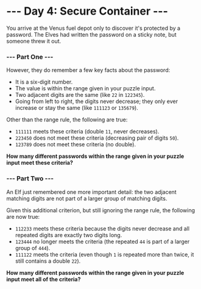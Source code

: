 # --- Day 4: Secure Container ---
You arrive at the Venus fuel depot only to discover it's protected by a password. The Elves had written the password on a sticky note, but someone threw it out.

### --- Part One ---
However, they do remember a few key facts about the password:

* It is a six-digit number.
* The value is within the range given in your puzzle input.
* Two adjacent digits are the same (like `22` in `122345`).
* Going from left to right, the digits never decrease; they only ever increase or stay the same (like `111123` or `135679`).

Other than the range rule, the following are true:

* `111111` meets these criteria (double `11`, never decreases).
* `223450` does not meet these criteria (decreasing pair of digits `50`).
* `123789` does not meet these criteria (no double).

**How many different passwords within the range given in your puzzle input meet these criteria?**

### --- Part Two ---
An Elf just remembered one more important detail: the two adjacent matching digits are not part of a larger group of matching digits.

Given this additional criterion, but still ignoring the range rule, the following are now true:

* `112233` meets these criteria because the digits never decrease and all repeated digits are exactly two digits long.
* `123444` no longer meets the criteria (the repeated `44` is part of a larger group of `444`).
* `111122` meets the criteria (even though `1` is repeated more than twice, it still contains a double `22`).

**How many different passwords within the range given in your puzzle input meet all of the criteria?**